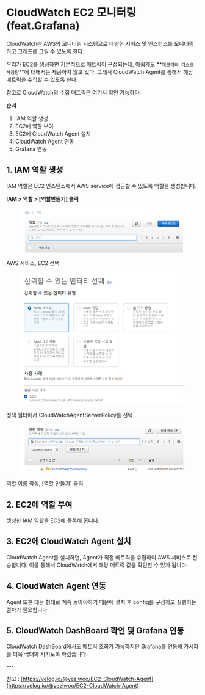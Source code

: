 # CloudWatch EC2 모니터링 (feat.Grafana)

CloudWatch는 AWS의 모니터링 시스템으로 다양한 서비스 및 인스턴스를 모니터링하고 그래프를 그릴 수 있도록 한다.



우리가 EC2를 생성하면 기본적으로 매트릭이 구성되는데, 아쉽게도 **`메모리와 디스크 사용량`**에 대해서는 제공하지 않고 있다. 그래서 CloudWatch Agent를 통해서 해당 메트릭을 수집할 수 있도록 한다.

참고로 CloudWatch의 수집 매트릭은 여기서 확인 가능하다.



**순서**

1. IAM 역할 생성
2. EC2에 역할 부여
3. EC2에 CloudWatch Agent 설치
4. CloudWatch Agent 연동
5. Grafana 연동



## 1. IAM 역할 생성

IAM 역할은 EC2 인스턴스에서 AWS service에 접근할 수 있도록 역할을 생성합니다.



**IAM > 역할 > \[역할만들기] 클릭**

<figure><img src="../../.gitbook/assets/image (5).png" alt=""><figcaption></figcaption></figure>



AWS 서비스, EC2 선택

<figure><img src="../../.gitbook/assets/image (1) (2).png" alt=""><figcaption></figcaption></figure>

정책 필터에서 CloudWatchAgentServerPolicy를 선택

<figure><img src="../../.gitbook/assets/image (5) (1).png" alt=""><figcaption></figcaption></figure>

역할 이름 작성, \[역할 만들기] 클릭

## 2. EC2에 역할 부여

생성한 IAM 역할을 EC2에 등록해 줍니다.





## 3. EC2에 CloudWatch Agent 설치

CloudWatch Agent를 설치하면, Agent가 직접 메트릭을 수집하여 AWS 서비스로 전송합니다. 이를 통해서 CloudWatch에서 해당 메트릭 값을 확인할 수 있게 됩니다.





## 4. CloudWatch Agent 연동

Agent 또한 데몬 형태로 계속 돌아야하기 때문에 설치 후 config를 구성하고 실행하는 절차가 필요합니다.





## 5. CloudWatch DashBoard 확인 및 Grafana 연동

CloudWatch DashBoard에서도 메트릭 조회가 가능하지만 Grafana를 연동해 가시화를 더욱 극대화 시키도록 하겠습니다.





\---

참고 : [https://velog.io/@yeziwoo/EC2-CloudWatch-Agent](https://velog.io/@yeziwoo/EC2-CloudWatch-Agent)

